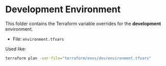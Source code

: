 # Development Environment

This folder contains the Terraform variable overrides for the **development** environment.

- File: `environment.tfvars`

Used like:

```bash
terraform plan -var-file="terraform/envs/dev/environment.tfvars"
